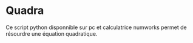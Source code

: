 # Quadra
Ce script python disponnible sur pc et calculatrice numworks permet de résourdre une équation quadratique.
